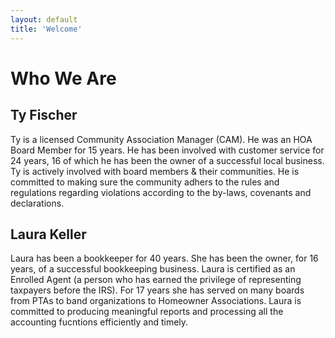 ```yaml
---
layout: default
title: 'Welcome'
---
```

# Who We Are

## Ty Fischer
Ty is a licensed Community Association Manager (CAM). He was an HOA Board Member for 15 
years. He has been involved with customer service for 24 years, 16 of which he has been the 
owner of a successful local business. Ty is actively involved with board members & their communities. 
He is committed to making sure the community adhers to the rules and regulations regarding violations
according to the by-laws, covenants and declarations.

## Laura Keller
Laura has been a bookkeeper for 40 years. She has been the owner, for 16 years, of a successful
bookkeeping business. Laura is certified as an Enrolled Agent (a person who has earned the privilege
of representing taxpayers before the IRS). For 17 years she has served on many boards from PTAs to band
organizations to Homeowner Associations. Laura is committed to producing meaningful reports and
processing all the accounting fucntions efficiently and timely.
